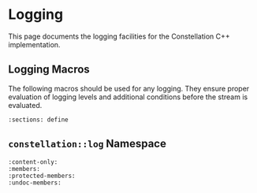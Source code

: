 # Logging

This page documents the logging facilities for the Constellation C++ implementation.

## Logging Macros

The following macros should be used for any logging. They ensure proper evaluation of logging levels and additional
conditions before the stream is evaluated.

```{doxygenfile} constellation/core/log/log.hpp
:sections: define
```

## `constellation::log` Namespace

```{doxygennamespace} constellation::log
:content-only:
:members:
:protected-members:
:undoc-members:
```
